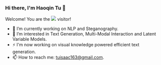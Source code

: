 ### Hi there, I'm Haoqin Tu 👋

<p align="left"> 
Welcome! You are the <img src="https://profile-counter.glitch.me/ImKeTT/count.svg" /> visitor!
</p>

- 🔭 I’m currently working on NLP and Steganography.
- 🌱 I’m interested in Text Generation, Multi-Modal Interaction and Latent Variable Models.
- ⚡ I'm now working on visual knowledge powered efficient text generation.
- 📫 How to reach me: tuisaac163@gmail.com.
